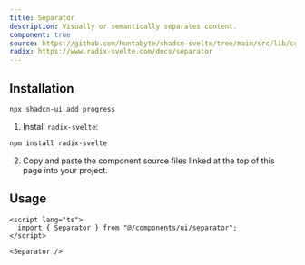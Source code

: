 ```yaml
---
title: Separator
description: Visually or semantically separates content.
component: true
source: https://github.com/huntabyte/shadcn-svelte/tree/main/src/lib/components/ui/separator
radix: https://www.radix-svelte.com/docs/separator
---
```


<script>
  import { SeparatorDemo, ComponentExample, ManualInstall } from '$lib/components/docs';
</script>

<ComponentExample src="src/lib/components/docs/examples/separator/SeparatorDemo.svelte">

<div slot="example" style="width: 60%;">
<SeparatorDemo />
</div>

</ComponentExample>

## Installation

```bash
npx shadcn-ui add progress
```

<ManualInstall>

1. Install `radix-svelte`:

```bash
npm install radix-svelte
```

2. Copy and paste the component source files linked at the top of this page into your project.

</ManualInstall>

## Usage

```svelte
<script lang="ts">
  import { Separator } from "@/components/ui/separator";
</script>
```

```svelte
<Separator />
```
